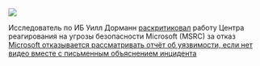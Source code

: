 <!--2025-03-17 14:47:38-->
<div class="yb">
  <div class="rss smaller1 habr"><img src="https://habrastorage.org/getpro/habr/upload_files/a70/fef/f86/a70feff86d2cd8dd87c65ce6edbdb76f.png" /><p>Исследователь по&nbsp;ИБ Уилл Дорманн <a href="https://www.theregister.com/2025/03/17/microsoft_bug_report_troll/" rel="noopener noreferrer nofollow">раскритиковал</a> работу Центра реагирования на&nbsp;угрозы безопасности Microsoft (MSRC) за&nbsp;отказ <a... <br><a class="light" href="https://habr.com/ru/news/891648/?utm_source=habrahabr&utm_medium=rss&utm_campaign=891648">Microsoft отказывается рассматривать отчёт об уязвимости, если нет видео вместе с письменным объяснением инцидента</a></div>
</div>
